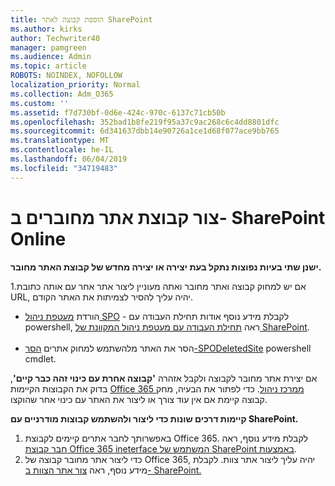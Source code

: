 ```yaml
---
title: הוספת קבוצה לאתר SharePoint
ms.author: kirks
author: Techwriter40
manager: pamgreen
ms.audience: Admin
ms.topic: article
ROBOTS: NOINDEX, NOFOLLOW
localization_priority: Normal
ms.collection: Adm_O365
ms.custom: ''
ms.assetid: f7d730bf-0d6e-424c-970c-6137c71cb50b
ms.openlocfilehash: 352bad1b8fe219f95a37c9ac268c6c4dd8801dfc
ms.sourcegitcommit: 6d341637dbb14e90726a1ce1d68f077ace9bb765
ms.translationtype: MT
ms.contentlocale: he-IL
ms.lasthandoff: 06/04/2019
ms.locfileid: "34719483"
---
```

# <a name="create-group-connected-site-in-sharepoint-online"></a>צור קבוצת אתר מחוברים ב- SharePoint Online

<p><strong>ישנן שתי בעיות נפוצות נתקל בעת יצירה או יצירה מחדש של קבוצת האתר מחובר.&nbsp;</strong></p>  <p>1.אם יש למחוק קבוצה ואתר מחובר ואתה מעוניין ליצור אתר אחר עם אותה כתובת URL, יהיה עליך להסיר לצמיתות את האתר הקודם.</p>  <ul>  <li>הורדת <a title="מעטפת ניהול SPO" href="https://support.office.com/en-ie/article/introduction-to-the-sharepoint-online-management-shell-c16941c3-19b4-4710-8056-34c034493429">מעטפת ניהול SPO</a> - לקבלת מידע נוסף אודות תחילת העבודה עם powershell, ראה <a title="תחילת העבודה עם מעטפת ניהול המקוונת של SharePoint" href="https://docs.microsoft.com/en-us/powershell/module/sharepoint-online/remove-sposite?view=sharepoint-ps">תחילת העבודה עם מעטפת ניהול המקוונת של SharePoint</a>. <br /><br /></li>  <li>הסר את האתר מלהשתמש למחוק אתרים <a title="SPODeletedSite הסרה" href="https://docs.microsoft.com/en-us/powershell/module/sharepoint-online/remove-sposite?view=sharepoint-ps">הסר-SPODeletedSite</a> powershell cmdlet.</li>  </ul>  <p>אם יצירת אתר מחובר לקבוצה ולקבל אזהרה <strong>'קבוצה אחרת עם כינוי זהה כבר קיים'</strong>, בדוק את הקבוצות הקיימות <a title="Office 365 ממרכז Admin" href="https://admin.microsoft.com/Adminportal/Home?source=applauncher#/groups">Office 365 ממרכז ניהול</a>. כדי לפתור את הבעיה, מחק קבוצה קיימת אם אין עוד צורך או ליצור את האתר עם כינוי אחר שהוקצו.&nbsp;</p>  <p><strong>קיימות דרכים שונות כדי ליצור ולהשתמש קבוצות מודרניים עם SharePoint.&nbsp;</strong></p>  <ol>  <li>באפשרותך לחבר אתרים קיימים לקבוצת Office 365. לקבלת מידע נוסף, ראה <a title="להתחבר ineterface המשתמש של SharePoint באמצעות קבוצת Office 365" href="https://docs.microsoft.com/en-us/sharepoint/dev/transform/modernize-connect-to-office365-group#connect-an-office-365-group-using-the-sharepoint-user-interface">חבר קבוצת Office 365 ineterface המשתמש של SharePoint באמצעות</a>.</li>  <li>כדי ליצור אתר מחובר קבוצה של Office 365, יהיה עליך ליצור אתר צוות. לקבלת מידע נוסף, ראה <a title="ליצור אתר צוות ב- SharePoint" href="https://support.office.com/en-us/article/create-a-team-site-in-sharepoint-ef10c1e7-15f3-42a3-98aa-b5972711777d">צור אתר הצוות ב- SharePoint.</a></li>  </ol>

